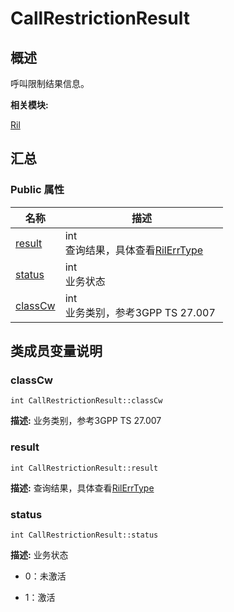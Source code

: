 # CallRestrictionResult


## 概述

呼叫限制结果信息。

**相关模块:**

[Ril](_ril.md)


## 汇总


### Public 属性

  | 名称 | 描述 | 
| -------- | -------- |
| [result](#result) | int<br/>查询结果，具体查看[RilErrType](_ril.md#rilerrtype) | 
| [status](#status) | int<br/>业务状态 | 
| [classCw](#classcw) | int<br/>业务类别，参考3GPP&nbsp;TS&nbsp;27.007&nbsp; | 


## 类成员变量说明


### classCw

  
```
int CallRestrictionResult::classCw
```
**描述:**
业务类别，参考3GPP TS 27.007


### result

  
```
int CallRestrictionResult::result
```
**描述:**
查询结果，具体查看[RilErrType](_ril.md#rilerrtype)


### status

  
```
int CallRestrictionResult::status
```
**描述:**
业务状态

- 0：未激活

- 1：激活 

